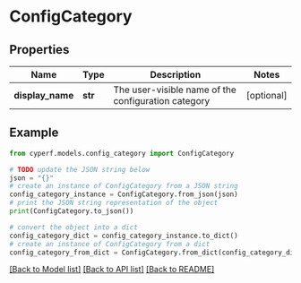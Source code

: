 # ConfigCategory


## Properties

Name | Type | Description | Notes
------------ | ------------- | ------------- | -------------
**display_name** | **str** | The user-visible name of the configuration category | [optional] 

## Example

```python
from cyperf.models.config_category import ConfigCategory

# TODO update the JSON string below
json = "{}"
# create an instance of ConfigCategory from a JSON string
config_category_instance = ConfigCategory.from_json(json)
# print the JSON string representation of the object
print(ConfigCategory.to_json())

# convert the object into a dict
config_category_dict = config_category_instance.to_dict()
# create an instance of ConfigCategory from a dict
config_category_from_dict = ConfigCategory.from_dict(config_category_dict)
```
[[Back to Model list]](../README.md#documentation-for-models) [[Back to API list]](../README.md#documentation-for-api-endpoints) [[Back to README]](../README.md)


